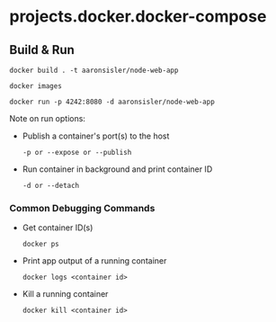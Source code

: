 # projects.docker.docker-compose

## Build & Run

```
docker build . -t aaronsisler/node-web-app
```

```
docker images
```

```
docker run -p 4242:8080 -d aaronsisler/node-web-app
```

Note on run options:

- Publish a container's port(s) to the host

  ```
  -p or --expose or --publish
  ```

- Run container in background and print container ID

  ```
  -d or --detach
  ```

### Common Debugging Commands

- Get container ID(s)

  ```
  docker ps
  ```

- Print app output of a running container

  ```
  docker logs <container id>
  ```

- Kill a running container

  ```
  docker kill <container id>
  ```
